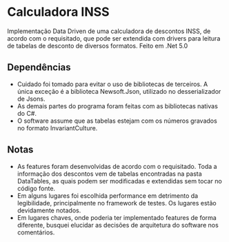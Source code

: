 ﻿# Calculadora INSS

Implementação Data Driven de uma calculadora de descontos INSS, de acordo com o requisitado, que pode ser extendida com drivers para leitura de tabelas de desconto de diversos formatos.
Feito em .Net 5.0

## Dependências

* Cuidado foi tomado para evitar o uso de bibliotecas de terceiros. A única exceção é a biblioteca Newsoft.Json, utilizado no desserializador de Jsons.
* As demais partes do programa foram feitas com as bibliotecas nativas do C#.
* O software assume que as tabelas estejam com os números gravados no formato InvariantCulture.

## Notas

* As features foram desenvolvidas de acordo com o requisitado. Toda a informação dos descontos vem de tabelas encontradas na pasta DataTables, as quais podem ser modificadas e extendidas sem tocar no código fonte.
* Em alguns lugares foi escolhida performance em detrimento da legibilidade, principalmente no framework de testes. Os lugares estão devidamente notados.
* Em lugares chaves, onde poderia ter implementado features de forma diferente, busquei elucidar as decisões de arquitetura do software nos comentários.